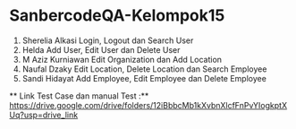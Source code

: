 # SanbercodeQA-Kelompok15

<!-- Kelompok 15 -->

1. Sherelia Alkasi
Login, Logout dan Search User
2. Helda
Add User, Edit User dan Delete User
3. M Aziz Kurniawan
Edit Organization dan Add Location
4. Naufal Dzaky
Edit Location, Delete Location dan Search Employee
5. Sandi Hidayat
Add Employee, Edit Employee dan Delete Employee



**
Link Test Case dan manual Test :**
https://drive.google.com/drive/folders/12iBbbcMb1kXvbnXlcfFnPvYIogkptXUq?usp=drive_link

